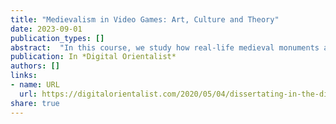 ```yaml
---
title: "Medievalism in Video Games: Art, Culture and Theory"
date: 2023-09-01
publication_types: []
abstract:  "In this course, we study how real-life medieval monuments and images appear in the imagined spaces of video games. We learn about art and cultures of the middle ages while critically discussing related medieval images in video games through some key concepts and theories, including ludology (the social and cultural study of games), Orientalism, religion, race, identity, and woman and gender studies."
publication: In *Digital Orientalist*
authors: []
links:
- name: URL
  url: https://digitalorientalist.com/2020/05/04/dissertating-in-the-digital-age-research-and-writing-tools-for-organization-and-productivity/
share: true
---
```

